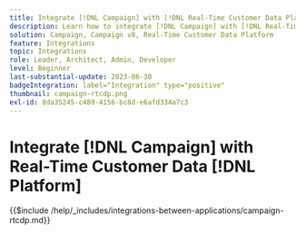 ```yaml
---
title: Integrate [!DNL Campaign] with [!DNL Real-Time Customer Data Platform]
description: Learn how to integrate [!DNL Campaign] with [!DNL Real-Time Customer Data Platform].
solution: Campaign, Campaign v8, Real-Time Customer Data Platform
feature: Integrations
topic: Integrations
role: Leader, Architect, Admin, Developer
level: Beginner
last-substantial-update: 2023-06-30
badgeIntegration: label="Integration" type="positive"
thumbnail: campaign-rtcdp.png
exl-id: 8da35245-c489-4156-bc8d-e6afd334a7c3
---
```

# Integrate [!DNL Campaign] with Real-Time Customer Data [!DNL Platform]

{{$include /help/_includes/integrations-between-applications/campaign-rtcdp.md}}
